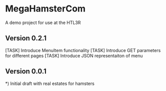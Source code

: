 # MegaHamsterCom
A demo project for use at the HTL3R

Version 0.2.1
--------------
[TASK] Introduce MenuItem functionality
[TASK] Introduce GET parameters for different pages
[TASK] Introduce JSON representaiton of menu

Version 0.0.1
--------------
*) Initial draft with real estates for hamsters